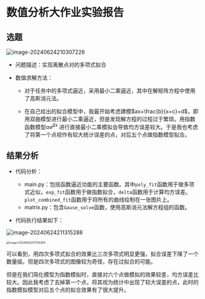 # 数值分析大作业实验报告

## 选题

![image-20240624210307226](C:\Users\wjdfo\AppData\Roaming\Typora\typora-user-images\image-20240624210307226.png)

- 问题描述：实现离散点对的多项式拟合

- 数值求解方法：

  - 对于任务中的多项式逼近，采用最小二乘逼近，其中在解矩阵方程中使用了高斯消元法。

  - 在自己给出的拟合模型中，我最开始考虑建模$ax+\frac{b}{x+c}+d$，即用双曲模型进行最小二乘逼近，但是发现解方程的过程过于繁琐。用指数函数模型$\alpha e^{\beta x}$ 进行直接最小二乘模拟会导致均方误差较大。于是我也考虑了将第一个点视作有较大统计误差的点，对后五个点做指数模型拟合。

## 结果分析

  - 代码分析：
    - main.py：包括函数逼近功能的主要函数。其中`poly_fit`函数用于做多项式近似，`exp_fit`函数用于做指数拟合，`delta`函数用于计算均方误差。`plot_combined_fit`函数用于将所有的曲线绘制在一张图片上。
    - matrix.py：包含`Gause_solve`函数，使用高斯消元法解方程组的函数。

  - 代码执行结果如下：

![image-20240624211315288](C:\Users\wjdfo\AppData\Roaming\Typora\typora-user-images\image-20240624211315288.png)

<img src="C:\Users\wjdfo\AppData\Roaming\Typora\typora-user-images\image-20240624211334284.png" alt="image-20240624211334284" style="zoom:50%;" />

​	可以看到，用四次多项式拟合的效果比三次多项式明显更强，拟合误差下降了一个数量级。但是四次多项式的图像较为奇怪，存在过拟合的可能。

​	但是在我们简化模型为指数模拟时，直接对六个点做模拟的效果较差，均方误差比较大。因此我考虑了去掉第一个点，将其视为统计中出现了较大误差的点，此时的指数模拟模型对后五个点的拟合效果有了很大提升。